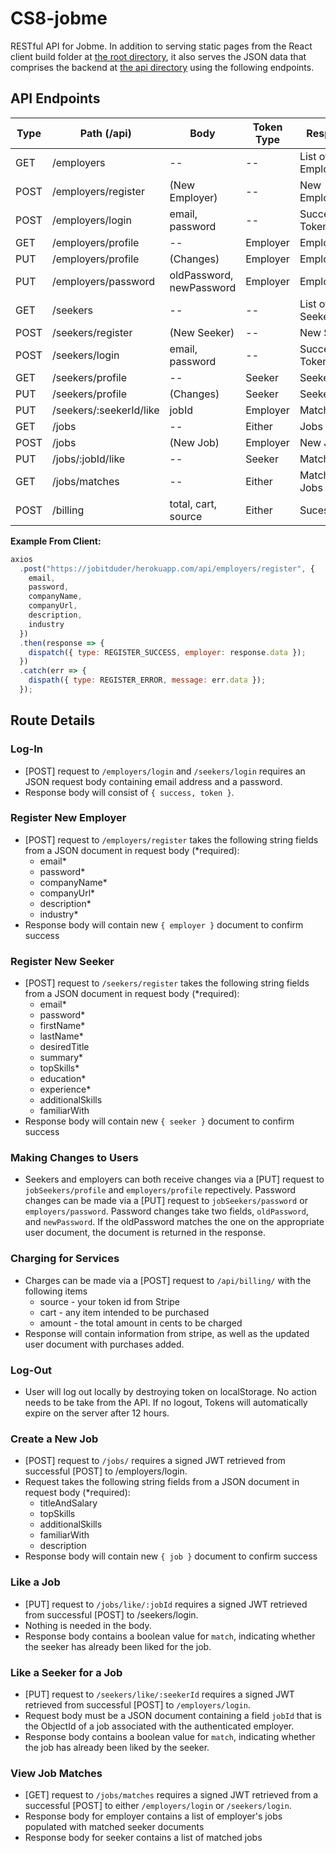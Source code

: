 # CS8-jobme

RESTful API for Jobme. In addition to serving static pages from the React client build folder at [the root directory](https://jobitduder.herokuapp.com/), it also serves the JSON data that comprises the backend at [the api directory](https://jobitduder.herokuapp.com/api/) using the following endpoints.

## API Endpoints

| Type | Path (/api)             | Body          | Token Type | Response          |
| ---- | ----------------------- | -----------------  | ---------- | ----------------- |
| GET  | /employers              | --                 | --         | List of Employers |
| POST | /employers/register     | (New Employer)     | --         | New Employer      |
| POST | /employers/login        | email, password    | --         | Success, Token    |
| GET  | /employers/profile      | --                 | Employer   | Employer          |
| PUT  | /employers/profile      | (Changes)            | Employer   | Employer          |
| PUT  | /employers/password     | oldPassword, newPassword| Employer   | Employer          |
| GET  | /seekers                | --                 | --         | List of Seekers   |
| POST | /seekers/register       | (New Seeker)         | --         | New Seeker        |
| POST | /seekers/login          | email, password        | --         | Success, Token    |
| GET  | /seekers/profile        | --                 | Seeker     | Seeker            |
| PUT  | /seekers/profile        | (Changes)            | Seeker     | Seeker            |
| PUT  | /seekers/:seekerId/like | jobId             | Employer   | Match             |
| GET  | /jobs                   | --                 | Either     | Jobs              |
| POST | /jobs                   |(New Job)         | Employer   | New Job           |
| PUT  | /jobs/:jobId/like       | --                 | Seeker     | Match             |
| GET  | /jobs/matches           | --                 | Either     | Matched Jobs      |
| POST | /billing                | total, cart, source | Either     | Sucess/Error      |

**Example From Client:**

```javascript
axios
  .post("https://jobitduder/herokuapp.com/api/employers/register", {
    email,
    password,
    companyName,
    companyUrl,
    description,
    industry
  })
  .then(response => {
    dispatch({ type: REGISTER_SUCCESS, employer: response.data });
  })
  .catch(err => {
    dispath({ type: REGISTER_ERROR, message: err.data });
  });
```

## Route Details

### Log-In

- [POST] request to `/employers/login` and `/seekers/login` requires an JSON request body containing email address and a password.
- Response body will consist of `{ success, token }`.

### Register New Employer

- [POST] request to `/employers/register` takes the following string fields from a JSON document in request body (\*required):
  - email\*
  - password\*
  - companyName\*
  - companyUrl\*
  - description\*
  - industry\*
- Response body will contain new `{ employer }` document to confirm success

### Register New Seeker

- [POST] request to `/seekers/register` takes the following string fields from a JSON document in request body (\*required):
  - email\*
  - password\*
  - firstName\*
  - lastName\*
  - desiredTitle
  - summary\*
  - topSkills\*
  - education\*
  - experience\*
  - additionalSkills
  - familiarWith
- Response body will contain new `{ seeker }` document to confirm success

### Making Changes to Users
- Seekers and employers can both receive changes via a [PUT] request to `jobSeekers/profile` and `employers/profile` repectively. Password changes can be made via a [PUT] request to `jobSeekers/password` or `employers/password`. Password changes take two fields, `oldPassword`, and `newPassword`. If the oldPassword matches the one on the appropriate user document, the document is returned in the response.

### Charging for Services
- Charges can be made via a [POST] request to `/api/billing/` with the following items
  - source - your token id from Stripe
  - cart - any item intended to be purchased
  - amount - the total amount in cents to be charged
- Response will contain information from stripe, as well as the updated user document with purchases added.

### Log-Out
- User will log out locally by destroying token on localStorage. No action needs to be take from the API. If no logout, Tokens will automatically expire on the server after 12 hours.

### Create a New Job
- [POST] request to `/jobs/` requires a signed JWT retrieved from successful [POST] to /employers/login. 
- Request takes the following string fields from a JSON document in request body (\*required):
  - titleAndSalary
  - topSkills
  - additionalSkills
  - familiarWith
  - description
- Response body will contain new `{ job }` document to confirm success

### Like a Job
- [PUT] request to `/jobs/like/:jobId` requires a signed JWT retrieved from successful [POST] to /seekers/login. 
- Nothing is needed in the body. 
- Response body contains a boolean value for `match`, indicating whether the seeker has already been liked for the job.

### Like a Seeker for a Job
- [PUT] request to `/seekers/like/:seekerId` requires a signed JWT retrieved from successful [POST] to `/employers/login`. 
- Request body must be a JSON document containing a field `jobId` that is the ObjectId of a job associated with the authenticated employer.
- Response body contains a boolean value for `match`, indicating whether the job has already been liked by the seeker.

### View Job Matches
- [GET] request to `/jobs/matches` requires a signed JWT retrieved from a successful [POST] to either `/employers/login` or `/seekers/login`.
- Response body for employer contains a list of employer's jobs populated with matched seeker documents
- Response body for seeker contains a list of matched jobs
